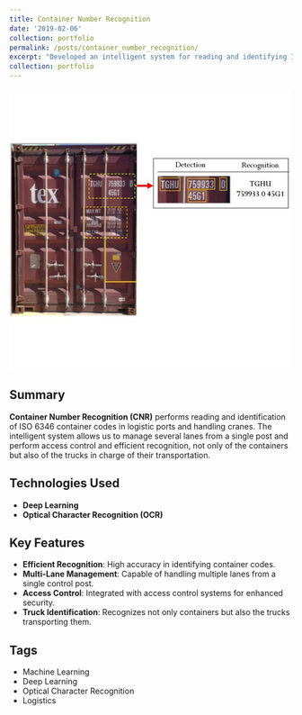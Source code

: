 ```yaml
---
title: Container Number Recognition
date: '2019-02-06'
collection: portfolio
permalink: /posts/container_number_recognition/
excerpt: "Developed an intelligent system for reading and identifying ISO 6346 container codes in logistics ports, enhancing access control and efficiency.<br/><img src='/images/portfolio/cn1.jpg'>"
collection: portfolio
---
```


![Container Number Recognition](./images/portfolio/cn1.jpg)

## Summary
**Container Number Recognition (CNR)** performs reading and identification of ISO 6346 container codes in logistic ports and handling cranes. The intelligent system allows us to manage several lanes from a single post and perform access control and efficient recognition, not only of the containers but also of the trucks in charge of their transportation.

## Technologies Used
- **Deep Learning**
- **Optical Character Recognition (OCR)**

## Key Features
- **Efficient Recognition**: High accuracy in identifying container codes.
- **Multi-Lane Management**: Capable of handling multiple lanes from a single control post.
- **Access Control**: Integrated with access control systems for enhanced security.
- **Truck Identification**: Recognizes not only containers but also the trucks transporting them.

## Tags
- Machine Learning
- Deep Learning
- Optical Character Recognition
- Logistics

